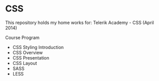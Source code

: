 CSS
===========

This repository holds my home works for:
Telerik Academy - CSS (April 2014)

Course Program

* CSS Styling Introduction
* CSS Overview 
* CSS Presentation
* CSS Layout
* SASS
* LESS

